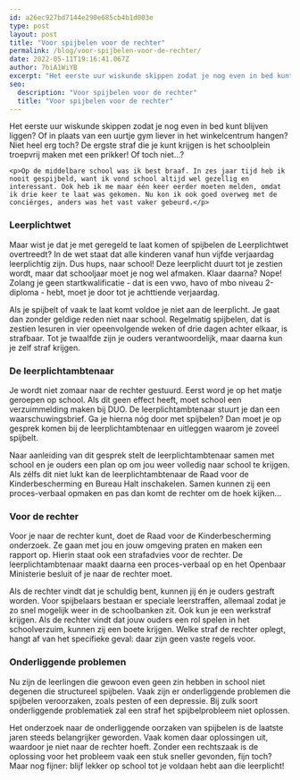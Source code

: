 ```yaml
---
id: a26ec927bd7144e290e685cb4b1d003e
type: post
layout: post
title: "Voor spijbelen voor de rechter"
permalink: /blog/voor-spijbelen-voor-de-rechter/
date: 2022-05-11T19:16:41.067Z
author: 7biA1WiYB
excerpt: "Het eerste uur wiskunde skippen zodat je nog even in bed kunt blijven liggen? Of in plaats van een uurtje gym liever in het winkelcentrum hangen? Niet heel erg toch? De ergste straf die je kunt krijgen is het schoolplein troepvrij maken met een prikker! Of toch niet…?  "
seo:
  description: "Voor spijbelen voor de rechter"
  title: "Voor spijbelen voor de rechter"
---
```

Het eerste uur wiskunde skippen zodat je nog even in bed kunt blijven liggen? Of in plaats van een uurtje gym liever in het winkelcentrum hangen? Niet heel erg toch? De ergste straf die je kunt krijgen is het schoolplein troepvrij maken met een prikker! Of toch niet…?  

    <p>Op de middelbare school was ik best braaf. In zes jaar tijd heb ik nooit gespijbeld, want ik vond school altijd wel gezellig en interessant. Ook heb ik me maar één keer eerder moeten melden, omdat ik drie keer te laat was gekomen. Nu kon ik ook goed overweg met de conciërges, anders was het vast vaker gebeurd.</p>
<h3>Leerplichtwet</h3>
<p>Maar wist je dat je met geregeld te laat komen of spijbelen de Leerplichtwet overtreedt? In de wet staat dat alle kinderen vanaf hun vijfde verjaardag leerplichtig zijn. Dus hups, naar school! Deze leerplicht duurt tot je zestien wordt, maar dat schooljaar moet je nog wel afmaken. Klaar daarna? Nope! Zolang je geen startkwalificatie - dat is een vwo, havo of mbo niveau 2-diploma - hebt, moet je door tot je achttiende verjaardag.</p>
<p>Als je spijbelt of vaak te laat komt voldoe je niet aan de leerplicht. Je gaat dan zonder geldige reden niet naar school. Regelmatig spijbelen, dat is zestien lesuren in vier opeenvolgende weken of drie dagen achter elkaar, is strafbaar. Tot je twaalfde zijn je ouders verantwoordelijk, maar daarna kun je zelf straf krijgen.</p>
<h3>De leerplichtambtenaar</h3>
<p>Je wordt niet zomaar naar de rechter gestuurd. Eerst word je op het matje geroepen op school. Als dit geen effect heeft, moet school een verzuimmelding maken bij DUO. De leerplichtambtenaar stuurt je dan een waarschuwingsbrief. Ga je hierna nóg door met spijbelen? Dan moet je op gesprek komen bij de leerplichtambtenaar en uitleggen waarom je zoveel spijbelt.</p>
<p>Naar aanleiding van dit gesprek stelt de leerplichtambtenaar samen met school en je ouders een plan op om jou weer volledig naar school te krijgen. Als zélfs dit niet lukt kan de leerplichtambtenaar de Raad voor de Kinderbescherming en Bureau Halt inschakelen. Samen kunnen zij een proces-verbaal opmaken en pas dan komt de rechter om de hoek kijken...</p>
<h3>Voor de rechter</h3>
<p>Voor je naar de rechter kunt, doet de Raad voor de Kinderbescherming onderzoek. Ze gaan met jou en jouw omgeving praten en maken een rapport op. Hierin staat ook een strafadvies voor de rechter. De leerplichtambtenaar maakt daarna een proces-verbaal op en het Openbaar Ministerie besluit of je naar de rechter moet.</p>
<p>Als de rechter vindt dat je schuldig bent, kunnen jij én je ouders gestraft worden. Voor spijbelaars bestaan er speciale leerstraffen, allemaal zodat je zo snel mogelijk weer in de schoolbanken zit. Ook kun je een werkstraf krijgen. Als de rechter vindt dat jouw ouders een rol spelen in het schoolverzuim, kunnen zij een boete krijgen. Welke straf de rechter oplegt, hangt af van het specifieke geval: daar zijn geen vaste regels voor.</p>
<h3>Onderliggende problemen</h3>
<p>Nu zijn de leerlingen die gewoon even geen zin hebben in school niet degenen die structureel spijbelen. Vaak zijn er onderliggende problemen die spijbelen veroorzaken, zoals pesten of een depressie. Bij zulk soort onderliggende problematiek zal een straf het spijbelprobleem niet oplossen.</p>
<p>Het onderzoek naar de onderliggende oorzaken van spijbelen is de laatste jaren steeds belangrijker geworden. Vaak komen daar oplossingen uit, waardoor je niet naar de rechter hoeft. Zonder een rechtszaak is de oplossing voor het probleem vaak een stuk sneller gevonden, fijn toch? Maar nog fijner: blijf lekker op school tot je voldaan hebt aan die leerplicht!</p>  
